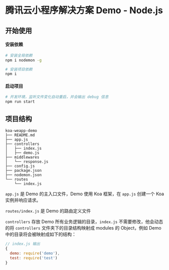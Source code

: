 # 腾讯云小程序解决方案 Demo - Node.js
## 开始使用

#### 安装依赖

```bash
# 安装全局依赖
npm i nodemon -g

# 安装项目依赖
npm i
```

#### 启动项目

```bash
# 开发环境，监听文件变化自动重启，并会输出 debug 信息
npm run start
```

## 项目结构

```
koa-weapp-demo
├── README.md
├── app.js
├── controllers
│   ├── index.js
│   ├── demo.js
├── middlewares
│   └── response.js
├── config.js
├── package.json
├── nodemon.json
└── routes
    └── index.js
```
`app.js` 是 Demo 的主入口文件，Demo 使用 Koa 框架，在 `app.js` 创建一个 Koa 实例并响应请求。

`routes/index.js` 是 Demo 的路由定义文件

`controllers` 存放 Demo 所有业务逻辑的目录，`index.js` 不需要修改，他会动态的将 `controllers` 文件夹下的目录结构映射成 modules 的 Object，例如 Demo 中的目录将会被映射成如下的结构：

```javascript
// index.js 输出
{
  demo: require('demo'),
  test: require('test')
}
```

